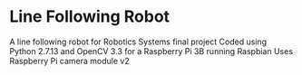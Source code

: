 # Line Following Robot

A line following robot for Robotics Systems final project
Coded using Python 2.7.13 and OpenCV 3.3 for a Raspberry Pi 3B running Raspbian
Uses Raspberry Pi camera module v2
